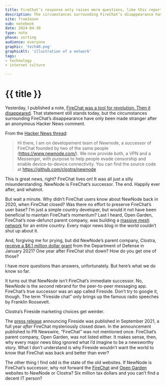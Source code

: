```yaml
---
title: FireChat’s response only raises more questions, like this reportedly 6.1 million dollar grant from the DoD. Part 2.
description: The circumstances surrounding FireChat’s disappearance have only been made stranger after an anonymous Hacker News comment.
site: fromJason
sub: notebook
date: 2024-04-30
type: note
phase: sorting
audience: everyone
graphic: 'tech40.png'
graphicAlt: 'illustration of a network'
tags:
- technology
- internet culture

---
```

# {{ title }}

Yesterday, I published a note, [FireChat was a tool for revolution. Then it disappeared](https://fromjason.xyz/p/notebook/firechat-was-a-tool-for-revolution-then-it-disappeared/). That statement still stands today, but the circumstances surrounding FireChat’s disappearance have only been made stranger after an anonymous Hacker News comment.

From the [Hacker News thread](https://news.ycombinator.com/item?id=40205375):

> Hi there, I am on developement team of Newnode, a successor of FireChat founded by two of the same people (https://www.newnode.com/). We now provide both, a VPN and a Messenger, with purpose to help people evade censorship and enable device-to-device connectivity. You can find the source code at https://github.com/clostra/newnode

This is great news, right? FireChat lives on! It was all just a silly misunderstanding. NewNode is FireChat’s successor. The end. Happily ever after, and whatnot. 

But wait a minute. Why didn’t FireChat users know about NewNode back in 2020, when FireChat closed? Was there no effort to preserve FireChat’s user base? I’m just a simple country developer, but would it not have been beneficial to maintain FireChat’s momentum? Last I heard, Open Garden, FireChat’s now-defunct parent company, was building a [massive mesh network](https://archive.ph/sUPif) for an entire country. Every major news blog in the world couldn’t shut up about it. 

And, forgiving me for prying, but did NewNode’s parent company, Clostra, [receive a $6.1 million dollar grant](https://pitchbook.com/profiles/company/512110-00) from the Department of Defense in January 2021? One year after FireChat shut down? How do you get one of those?

I have more questions than answers, unfortunately. But here’s what we do know so far. 

It turns out that NewNode isn’t FireChat’s immediate successor. No, NewNode is the *second* rebrand for the peer-to-peer messaging app. FireChat’s true successor was an app called Fireside. Don’t try to google it, though. The term “Fireside chat” only brings up the famous radio speeches by Franklin Roosevelt.

Clostra’s Fireside marketing choices get weirder. 

The [press release](https://www.prnewswire.com/news-releases/fireside-messenger-offers-secure-and-private-connection-regardless-of-network-conditions-301387782.html) announcing Fireside was published in September 2021, a full year *after* FireChat mysteriously closed down. In the announcement published to PR Newswire, “FireChat” was not mentioned once. FireChat’s parent company, Open Garden, was not listed either. It makes sense, then, why every major news blog ignored what I’d imagine to be a newsworthy story. What I don’t understand is why Fireside wouldn’t want the world to know that FireChat was back and better than ever?

The other thing I find odd is the state of the old websites. If NewNode is FireChat’s successor, why not forward the [FireChat](http://firech.at) and [Open Garden](https://opengarden.com) websites to NewNode or Clostra? Six million tax dollars and you can’t find a decent IT person?